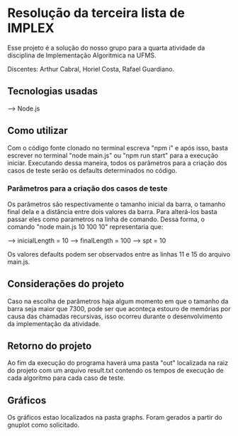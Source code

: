 # Resolução da terceira lista de IMPLEX

Esse projeto é a solução do nosso grupo para a quarta atividade da disciplina de Implementação Algoritmica na UFMS.

Discentes: Arthur Cabral, Horiel Costa, Rafael Guardiano.

## Tecnologias usadas

--> Node.js

## Como utilizar

Com o código fonte clonado no terminal escreva "npm i" e após isso, basta escrever no terminal "node main.js" ou "npm run start" para a execução iniciar. Executando dessa maneira, todos os parâmetros para a criação dos casos de teste serão os defaults determinados no código.

### Parâmetros para a criação dos casos de teste

Os parâmetros são respectivamente o tamanho inicial da barra, o tamanho final dela e a distância entre dois valores da barra. Para alterá-los basta passar eles como parametros na linha de comando. Dessa forma, o comando "node main.js 10 100 10" representaria que:

--> inicialLength = 10
--> finalLength = 100
--> spt = 10

Os valores defaults podem ser observados entre as linhas 11 e 15 do arquivo main.js.

## Considerações do projeto

Caso na escolha de parâmetros haja algum momento em que o tamanho da barra seja maior que 7300, pode ser que aconteça estouro de memórias por causa das chamadas recursivas, isso ocorreu durante o desenvolvimento da implementação da atividade.

## Retorno do projeto

 Ao fim da execução do programa haverá uma pasta "out" localizada na raiz do projeto com um arquivo result.txt contendo os tempos de execução de cada algoritmo para cada caso de teste.

 ## Gráficos 
 Os gráficos estao localizados na pasta graphs. Foram gerados a partir do gnuplot como solicitado.